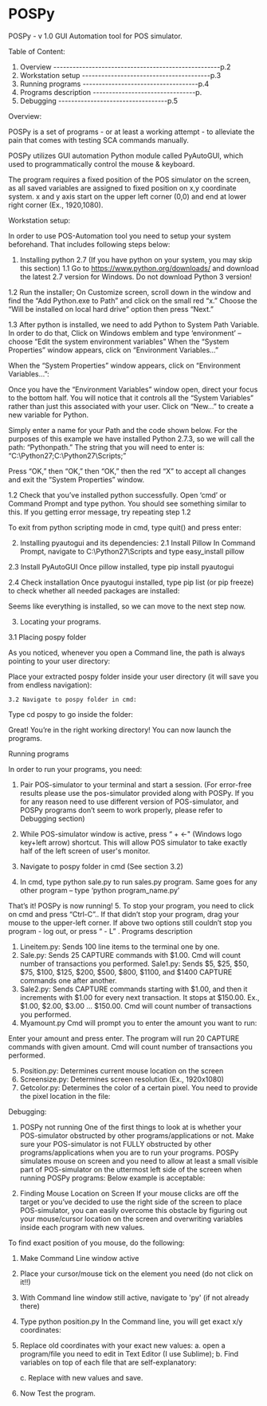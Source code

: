 # POSPy

POSPy  - v 1.0
GUI Automation tool for POS simulator.








Table of Content:

1. Overview ----------------------------------------------------p.2
2. Workstation setup ----------------------------------------p.3
3. Running programs ------------------------------------p.4
4. Programs description --------------------------------p. 
4. Debugging ----------------------------------p.5






































Overview:

POSPy  is a set of programs - or at least a working attempt - to alleviate the pain that comes with testing SCA commands manually.

POSPy  utilizes GUI automation Python module called PyAutoGUI, which used to programmatically control the mouse & keyboard.

The program requires a fixed position of the POS simulator on the screen, as all saved variables are assigned to fixed position on x,y coordinate system. x and y axis start on the upper left corner (0,0) and end at lower right corner (Ex., 1920,1080).

 



































Workstation setup:


In order to use POS-Automation tool you need to setup your system beforehand. That includes following steps below:
1.	Installing python 2.7 (If you have python on your system, you may skip this section)
1.1	Go to https://www.python.org/downloads/ and download the latest 2.7 version for Windows. Do not download Python 3 version!

1.2	Run the installer;
On Customize screen, scroll down in the window and find the “Add Python.exe to Path” and click on the small red “x.” Choose the “Will be installed on local hard drive” option then press “Next.”
 

1.3	After python is installed, we need to add Python to System Path Variable. In order to do that, Click on Windows emblem and type ‘environment’ – choose “Edit the system environment variables”
When the “System Properties” window appears, click on “Environment Variables…”

 

When the “System Properties” window appears, click on “Environment Variables…”: 
 

Once you have the “Environment Variables” window open, direct your focus to the bottom half. You will notice that it controls all the “System Variables” rather than just this associated with your user. Click on “New…” to create a new variable for Python.

 

Simply enter a name for your Path and the code shown below. For the purposes of this example we have installed Python 2.7.3, so we will call the path: “Pythonpath.”
The string that you will need to enter is: “C:\Python27\;C:\Python27\Scripts;”
 

Press “OK,” then “OK,” then “OK,” then the red “X” to accept all changes and exit the “System Properties” window.


1.2  Check that you’ve installed python successfully. Open ‘cmd’ or Command Prompt and type python. You should see something similar to this. If you getting error message, try repeating step 1.2
 


To exit from python scripting mode in cmd, type quit() and press enter:


2. Installing pyautogui and its dependencies:
2.1  Install Pillow
In Command Prompt, navigate to C:\Python27\Scripts and type easy_install pillow


2.3 Install PyAutoGUI
 Once pillow installed, type pip install pyautogui


2.4 Check installation
Once pyautogui installed, type pip list (or pip freeze) to check whether all needed packages are installed:


Seems like everything is installed, so we can move to the next step now.

3. Locating your programs.

3.1 Placing pospy folder

As you noticed, whenever you open a Command line, the path is always pointing to your user directory:
 

Place your extracted pospy folder inside your user directory (it will save you from endless navigation):

 




	3.2 Navigate to pospy folder in cmd:

Type cd pospy to go inside the folder:

 

Great! You’re in the right working directory! You can now launch the programs.








Running programs


In order to run your programs, you need:
1.	Pair POS-simulator to your terminal and start a session. (For error-free results please use the pos-simulator provided along with POSPy. If you for any reason need to use different version of POS-simulator, and POSPy  programs don’t seem to work properly, please refer to Debugging section)
2.	While POS-simulator window is active, press “  + ←" (Windows logo key+left arrow) shortcut. This will allow POS simulator to take exactly half of the left screen of user's monitor. 
 

3.	Navigate to pospy folder in cmd (See section 3.2)
4.	In cmd, type python sale.py to run sales.py program. Same goes for any other program – type ‘python program_name.py’
 
That’s it! POSPy is now running!
5.	To stop your program, you need to click on cmd and press “Ctrl-C”.. If that didn’t stop your program, drag your mouse to the upper-left corner.
 If above two options still couldn’t stop you program - log out, or press “  - L” .
Programs description

1.	Lineitem.py:
Sends 100 line items to the terminal one by one.
2.	Sale.py:
Sends 25 CAPTURE commands with $1.00. Cmd will count number of transactions you performed.
Sale1.py:
Sends $5, $25, $50, $75, $100, $125, $200, $500, $800, $1100, and $1400 CAPTURE commands one after another. 
3.	Sale2.py:
Sends CAPTURE commands starting with $1.00, and then it increments with $1.00 for every next transaction. It stops at $150.00.  Ex., $1.00, $2.00, $3.00 … $150.00. 
Cmd will count number of transactions you performed.
4.	Myamount.py
Cmd will prompt you to enter the amount you want to run:
 
Enter your amount and press enter. The program will run 20 CAPTURE commands with given amount. Cmd will count number of transactions you performed.
 
5.	Position.py:
Determines current mouse location on the screen
6.	Screensize.py:
Determines screen resolution (Ex., 1920x1080)
7.	Getcolor.py:
Determines the color of a certain pixel. You need to provide the pixel location in the file:
 











Debugging:

1.	POSPy not running
One of the first things to look at is whether your POS-simulator obstructed by other programs/applications or not.
Make sure your POS-simulator is not FULLY obstructed by other programs/applications when you are to run your programs. POSPy simulates mouse on screen and you need to allow at least a small visible part of POS-simulator on the uttermost left side of the screen when running POSPy programs:
Below example is acceptable:

 


2.	Finding Mouse Location on Screen
If your mouse clicks are off the target or you’ve decided to use the right side of the screen to place POS-simulator, you can easily overcome this obstacle by figuring out your mouse/cursor location on the screen and overwriting variables inside each program with new values.

To find exact position of you mouse, do the following:
1. Make Command Line window active
2. Place your cursor/mouse tick on the element you need (do not click on it!!)
2. With Command line window still active, navigate to 'py' (if not already there)
3. Type python position.py
In the Command line, you will get exact x/y coordinates:
 
5. Replace old coordinates with your exact new values:
	a. open a program/file you need to edit in Text Editor (I use Sublime);
	b. Find variables on top of each file that are self-explanatory:
 
	c. Replace with new values and save.
6. Now Test the program.



